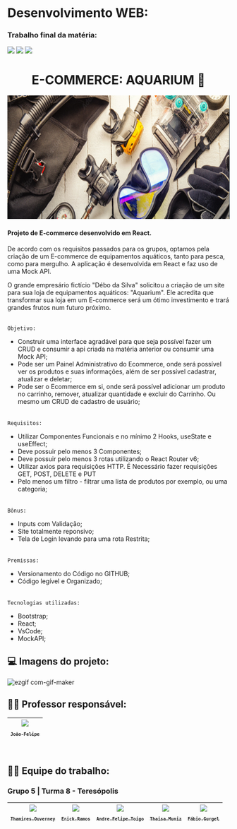 # Desenvolvimento WEB:
### Trabalho final da matéria:
<img src="https://img.shields.io/badge/Versão-1.0.0-lightblue"/> <img src="https://img.shields.io/badge/Data%20de%20lançamento:-08_de_Novembro_|_2022-informational">
<img src="https://img.shields.io/badge/Última_Modificação:-08_de_Novembro_|_2022-darkblue"/>
<br>

<div align="center">
  <h1>E-COMMERCE: AQUARIUM 🌊</h1>
  <img src="/Imagens-Readme/Screenshot_45.png" width="1000px" height="280">
  
 </div>

<h4>Projeto de E-commerce desenvolvido em React.</h4>

<p>De acordo com os requisitos passados para os grupos, optamos pela criação de um E-commerce de equipamentos aquáticos, tanto para pesca, como
para mergulho. A aplicação é desenvolvida em React e faz uso de uma Mock API.</p>

<p>O grande empresário fictício "Débo da Silva" solicitou a criação de um site para sua loja de equipamentos aquáticos: "Aquarium".
Ele acredita que transformar sua loja em um E-commerce será um ótimo investimento e trará grandes frutos num futuro próximo.</p>

##

`Objetivo:`<br/>
- Construir uma interface agradável para que seja possível fazer um CRUD e consumir a api criada na matéria anterior ou consumir uma Mock API;
- Pode ser um Painel Administrativo do Ecommerce, onde será possível ver os produtos e suas informações, além de ser possível cadastrar, atualizar e deletar;
- Pode ser o Ecommerce em si, onde será possível adicionar um produto no carrinho, remover, atualizar quantidade e excluir do Carrinho. Ou  mesmo um CRUD de cadastro de usuário;

<br/>`Requisitos:`<br/>
- Utilizar Componentes Funcionais e no mínimo 2 Hooks, useState e useEffect;
- Deve possuir pelo menos 3 Componentes;
- Deve possuir pelo menos 3 rotas utilizando o React Router v6;
- Utilizar axios para requisições HTTP. É Necessário fazer requisições GET, POST, DELETE e PUT
- Pelo menos um filtro - filtrar uma lista de produtos por exemplo, ou uma categoria;

<br/>`Bônus:`<br/>
- Inputs com Validação;
- Site totalmente reponsivo;
- Tela de Login levando para uma rota Restrita;

<br/>`Premissas:`<br/>
- Versionamento do Código no GITHUB;
- Código legível e Organizado;


<br/>`Tecnologias utilizadas:`<br/>
- Bootstrap;
- React;
- VsCode;
- MockAPI;

##

<h2>💻 Imagens do projeto:</h2>

![ezgif com-gif-maker](https://user-images.githubusercontent.com/110734237/200721181-2b11c3a3-d541-4d36-8878-13c5c9e46ec7.gif)

##

## 👨‍🏫 Professor responsável:
| [<img src="https://avatars.githubusercontent.com/u/65171379?v=4" width=115><br><sub>`João Felipe`</sub>](https://github.com/brjoaof) |
 | :---: |

 
<br>

## 👨‍💻 Equipe do trabalho:
### Grupo 5 | Turma 8 - Teresópolis

| [<img src="https://avatars.githubusercontent.com/u/110869558?v=4" width=115><br><sub>`Thamires Ouverney`</sub>](https://github.com/ThamiresOD) |  [<img src="https://avatars.githubusercontent.com/u/102622495?v=4" width=115><br><sub>`Erick Ramos`</sub>](https://github.com/ErickNotFound) |  [<img src="https://avatars.githubusercontent.com/u/105762130?v=4" width=115><br><sub>`Andre Felipe Toigo`</sub>](https://github.com/Andre-Toigo) |  [<img src="https://avatars.githubusercontent.com/u/110869515?v=4" width=115><br><sub>`Thaisa Muniz`</sub>](https://github.com/thaisamuniz89) |  [<img src="https://avatars.githubusercontent.com/u/110734237?v=4" width=115><br><sub>`Fábio Gurgel`</sub>](https://github.com/Fabio-Gurgel) | 
| :---: | :---: | :---: | :---: | :---: |
